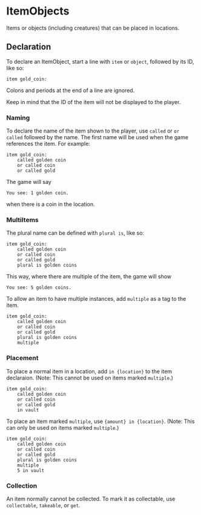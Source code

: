 # ItemObjects

Items or objects (including creatures) that can be placed in locations.

## Declaration

To declare an ItemObject, start a line with `item` or `object`, followed by its ID, like so:

```
item gold_coin:
```

Colons and periods at the end of a line are ignored.

Keep in mind that the ID of the item will not be displayed to the player.


### Naming

To declare the name of the item shown to the player, use `called` or `or called` followed by the name.
The first name will be used when the game references the item. For example:


```
item gold_coin:
    called golden coin
    or called coin
    or called gold
```

The game will say

```
You see: 1 golden coin.
```

when there is a coin in the location.

### MultiItems

The plural name can be defined with `plural is`, like so:

```
item gold_coin:
    called golden coin
    or called coin
    or called gold
    plural is golden coins
```

This way, where there are multiple of the item, the game will show

```
You see: 5 golden coins.
```

To allow an item to have multiple instances, add `multiple` as a tag to the item.

```
item gold_coin:
    called golden coin
    or called coin
    or called gold
    plural is golden coins
    multiple
```

### Placement

To place a normal item in a location, add `in {location}` to the item declaraion. (Note: This cannot be used on items marked `multiple`.)

```
item gold_coin:
    called golden coin
    or called coin
    or called gold
    in vault
```



To place an item marked `multiple`, use `{amount} in {location}`. (Note: This can only be used on items marked `multiple`.)

```
item gold_coin:
    called golden coin
    or called coin
    or called gold
    plural is golden coins
    multiple
    5 in vault
```


### Collection

An item normally cannot be collected. To mark it as collectable, use `collectable`, `takeable`, or `get`.